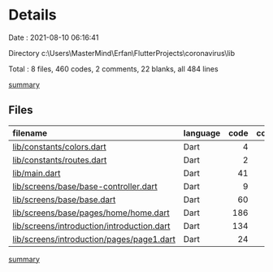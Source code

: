 # Details

Date : 2021-08-10 06:16:41

Directory c:\Users\MasterMind\Erfan\FlutterProjects\coronavirus\lib

Total : 8 files,  460 codes, 2 comments, 22 blanks, all 484 lines

[summary](results.md)

## Files
| filename | language | code | comment | blank | total |
| :--- | :--- | ---: | ---: | ---: | ---: |
| [lib/constants/colors.dart](/lib/constants/colors.dart) | Dart | 4 | 0 | 2 | 6 |
| [lib/constants/routes.dart](/lib/constants/routes.dart) | Dart | 2 | 0 | 1 | 3 |
| [lib/main.dart](/lib/main.dart) | Dart | 41 | 0 | 3 | 44 |
| [lib/screens/base/base-controller.dart](/lib/screens/base/base-controller.dart) | Dart | 9 | 0 | 3 | 12 |
| [lib/screens/base/base.dart](/lib/screens/base/base.dart) | Dart | 60 | 0 | 2 | 62 |
| [lib/screens/base/pages/home/home.dart](/lib/screens/base/pages/home/home.dart) | Dart | 186 | 0 | 2 | 188 |
| [lib/screens/introduction/introduction.dart](/lib/screens/introduction/introduction.dart) | Dart | 134 | 2 | 6 | 142 |
| [lib/screens/introduction/pages/page1.dart](/lib/screens/introduction/pages/page1.dart) | Dart | 24 | 0 | 3 | 27 |

[summary](results.md)